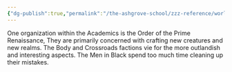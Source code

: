 ```yaml
---
{"dg-publish":true,"permalink":"/the-ashgrove-school/zzz-reference/world-factions/the-academics/the-order-of-the-prime-renaissance/"}
---
```


One organization within the Academics is the Order of the Prime Renaissance, They are primarily concerned with crafting new creatures and new realms. The Body and Crossroads factions vie for the more outlandish and interesting aspects. The Men in Black spend too much time cleaning up their mistakes.
